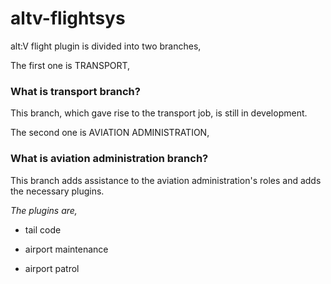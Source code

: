 # altv-flightsys

alt:V flight plugin is divided into two branches,

The first one is TRANSPORT,

### What is transport branch?

This branch, which gave rise to the transport job, is still in development.

The second one is  AVIATION ADMINISTRATION,

### What is aviation administration branch?

This branch adds assistance to the aviation administration's roles and adds the necessary plugins.

_The plugins are,_

- tail code

- airport maintenance 

- airport patrol
